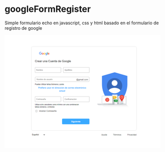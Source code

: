 # googleFormRegister
Simple formulario echo en javascript, css y html  basado en el formulario de registro de google 


![](./Captura.PNG)
